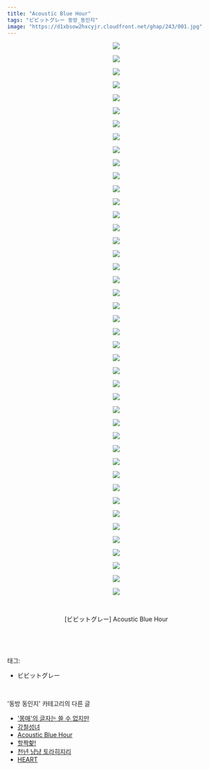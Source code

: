 ```yaml
---
title: "Acoustic Blue Hour"
tags: "ビビットグレー 동방_동인지"
image: "https://d1xbsow2hxcyjr.cloudfront.net/ghap/243/001.jpg"
---
```

<div class="article">
<p style="text-align: center; clear: none; float: none;"><img src="{{ site.imgserver10 }}/ghap/243/001.jpg"/></p>
<p style="text-align: center; clear: none; float: none;"><img src="{{ site.imgserver10 }}/ghap/243/002.jpg"/></p>
<p style="text-align: center; clear: none; float: none;"><img src="{{ site.imgserver10 }}/ghap/243/003.jpg"/></p>
<p style="text-align: center; clear: none; float: none;"><img src="{{ site.imgserver10 }}/ghap/243/004.jpg"/></p>
<p style="text-align: center; clear: none; float: none;"><img src="{{ site.imgserver10 }}/ghap/243/005.jpg"/></p>
<p style="text-align: center; clear: none; float: none;"><img src="{{ site.imgserver10 }}/ghap/243/006.jpg"/></p>
<p style="text-align: center; clear: none; float: none;"><img src="{{ site.imgserver10 }}/ghap/243/007.jpg"/></p>
<p style="text-align: center; clear: none; float: none;"><img src="{{ site.imgserver10 }}/ghap/243/008.jpg"/></p>
<p style="text-align: center; clear: none; float: none;"><img src="{{ site.imgserver10 }}/ghap/243/009.jpg"/></p>
<p style="text-align: center; clear: none; float: none;"><img src="{{ site.imgserver10 }}/ghap/243/010.jpg"/></p>
<p style="text-align: center; clear: none; float: none;"><img src="{{ site.imgserver10 }}/ghap/243/011.jpg"/></p>
<p style="text-align: center; clear: none; float: none;"><img src="{{ site.imgserver10 }}/ghap/243/012.jpg"/></p>
<p style="text-align: center; clear: none; float: none;"><img src="{{ site.imgserver10 }}/ghap/243/013.jpg"/></p>
<p style="text-align: center; clear: none; float: none;"><img src="{{ site.imgserver10 }}/ghap/243/014.jpg"/></p>
<p style="text-align: center; clear: none; float: none;"><img src="{{ site.imgserver10 }}/ghap/243/015.jpg"/></p>
<p style="text-align: center; clear: none; float: none;"><img src="{{ site.imgserver10 }}/ghap/243/016.jpg"/></p>
<p style="text-align: center; clear: none; float: none;"><img src="{{ site.imgserver10 }}/ghap/243/017.jpg"/></p>
<p style="text-align: center; clear: none; float: none;"><img src="{{ site.imgserver10 }}/ghap/243/018.jpg"/></p>
<p style="text-align: center; clear: none; float: none;"><img src="{{ site.imgserver10 }}/ghap/243/019.jpg"/></p>
<p style="text-align: center; clear: none; float: none;"><img src="{{ site.imgserver10 }}/ghap/243/020.jpg"/></p>
<p style="text-align: center; clear: none; float: none;"><img src="{{ site.imgserver10 }}/ghap/243/021.jpg"/></p>
<p style="text-align: center; clear: none; float: none;"><img src="{{ site.imgserver10 }}/ghap/243/022.jpg"/></p>
<p style="text-align: center; clear: none; float: none;"><img src="{{ site.imgserver10 }}/ghap/243/023.jpg"/></p>
<p style="text-align: center; clear: none; float: none;"><img src="{{ site.imgserver10 }}/ghap/243/024.jpg"/></p>
<p style="text-align: center; clear: none; float: none;"><img src="{{ site.imgserver10 }}/ghap/243/025.jpg"/></p>
<p style="text-align: center; clear: none; float: none;"><img src="{{ site.imgserver10 }}/ghap/243/026.jpg"/></p>
<p style="text-align: center; clear: none; float: none;"><img src="{{ site.imgserver10 }}/ghap/243/027.jpg"/></p>
<p style="text-align: center; clear: none; float: none;"><img src="{{ site.imgserver10 }}/ghap/243/028.jpg"/></p>
<p style="text-align: center; clear: none; float: none;"><img src="{{ site.imgserver10 }}/ghap/243/029.jpg"/></p>
<p style="text-align: center; clear: none; float: none;"><img src="{{ site.imgserver10 }}/ghap/243/030.jpg"/></p>
<p style="text-align: center; clear: none; float: none;"><img src="{{ site.imgserver10 }}/ghap/243/031.jpg"/></p>
<p style="text-align: center; clear: none; float: none;"><img src="{{ site.imgserver10 }}/ghap/243/032.jpg"/></p>
<p style="text-align: center; clear: none; float: none;"><img src="{{ site.imgserver10 }}/ghap/243/033.jpg"/></p>
<p style="text-align: center; clear: none; float: none;"><img src="{{ site.imgserver10 }}/ghap/243/034.jpg"/></p>
<p style="text-align: center; clear: none; float: none;"><img src="{{ site.imgserver10 }}/ghap/243/035.jpg"/></p>
<p style="text-align: center; clear: none; float: none;"><img src="{{ site.imgserver10 }}/ghap/243/036.jpg"/></p>
<p style="text-align: center; clear: none; float: none;"><img src="{{ site.imgserver10 }}/ghap/243/037.jpg"/></p>
<p style="text-align: center; clear: none; float: none;"><img src="{{ site.imgserver10 }}/ghap/243/038.jpg"/></p>
<p style="text-align: center; clear: none; float: none;"><img src="{{ site.imgserver10 }}/ghap/243/039.jpg"/></p>
<p style="text-align: center; clear: none; float: none;"><img src="{{ site.imgserver10 }}/ghap/243/040.jpg"/></p>
<p style="text-align: center; clear: none; float: none;"><img src="{{ site.imgserver10 }}/ghap/243/041.jpg"/></p>
<p style="text-align: center; clear: none; float: none;"><img src="{{ site.imgserver10 }}/ghap/243/042.jpg"/></p>
<p style="text-align: center; clear: none; float: none;"><img src="{{ site.imgserver10 }}/ghap/243/043.jpg"/></p>
<p style="text-align: center; clear: none; float: none;"><br/></p>
<p style="text-align: center; clear: none; float: none;">[ビビットグレー] Acoustic Blue Hour</p>
<p><br/></p>
</div><br/>
<div class="tagTrail">
<p>태그: </p>
<ul>
<li>ビビットグレー</li>
</ul>
</div><br/>
<div class="another">
<p>'동방 동인지' 카테고리의 다른 글</p>
<ul>
<li><a href="/ghap_245">'몽매'의 글자는 쓸 수 없지만</a></li>
<li><a href="/ghap_244">강철성녀</a></li>
<li><a href="/ghap_243">Acoustic Blue Hour</a></li>
<li><a href="/ghap_242">할짝핥!</a></li>
<li><a href="/ghap_241">천년 냥냥 토라히지리</a></li>
<li><a href="/ghap_240">HEART</a></li>
</ul>
</div><br/>
<div class="cb_module cb_fluid">
<div class="cb_wrt cb_profile">
</div><!-- commentList close -->
</div><br/>
